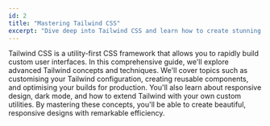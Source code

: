 ```yaml
---
id: 2
title: "Mastering Tailwind CSS"
excerpt: "Dive deep into Tailwind CSS and learn how to create stunning designs efficiently."
---
```


Tailwind CSS is a utility-first CSS framework that allows you to rapidly build custom user interfaces. In this comprehensive guide, we'll explore advanced Tailwind concepts and techniques. We'll cover topics such as customising your Tailwind configuration, creating reusable components, and optimising your builds for production. You'll also learn about responsive design, dark mode, and how to extend Tailwind with your own custom utilities. By mastering these concepts, you'll be able to create beautiful, responsive designs with remarkable efficiency.
